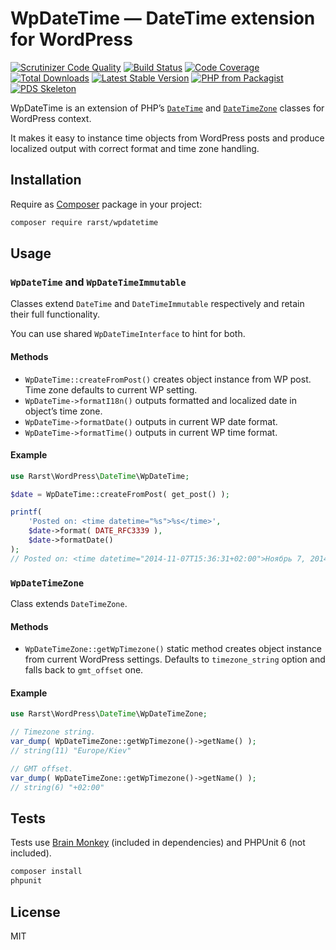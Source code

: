 # WpDateTime — DateTime extension for WordPress

[![Scrutinizer Code Quality](https://scrutinizer-ci.com/g/Rarst/wpdatetime/badges/quality-score.png?b=master)](https://scrutinizer-ci.com/g/Rarst/wpdatetime/?branch=master)
[![Build Status](https://scrutinizer-ci.com/g/Rarst/wpdatetime/badges/build.png?b=master)](https://scrutinizer-ci.com/g/Rarst/wpdatetime/build-status/master)
[![Code Coverage](https://scrutinizer-ci.com/g/Rarst/wpdatetime/badges/coverage.png?b=master)](https://scrutinizer-ci.com/g/Rarst/wpdatetime/?branch=master)
[![Total Downloads](https://poser.pugx.org/rarst/wpdatetime/downloads)](https://packagist.org/packages/rarst/wpdatetime)
[![Latest Stable Version](https://img.shields.io/packagist/v/rarst/wpdatetime.svg?label=version)](https://packagist.org/packages/rarst/wpdatetime)
[![PHP from Packagist](https://img.shields.io/packagist/php-v/rarst/wpdatetime.svg)](https://packagist.org/packages/rarst/wpdatetime)
[![PDS Skeleton](https://img.shields.io/badge/pds-skeleton-blue.svg)](https://github.com/php-pds/skeleton)

WpDateTime is an extension of PHP’s [`DateTime`](http://php.net/manual/en/class.datetime.php) and [`DateTimeZone`](http://php.net/manual/en/class.datetimezone.php) classes for WordPress context.

It makes it easy to instance time objects from WordPress posts and produce localized output with correct format and time zone handling.
 
## Installation

Require as [Composer](https://getcomposer.org/) package in your project:

```bash
composer require rarst/wpdatetime
```

## Usage

### `WpDateTime` and `WpDateTimeImmutable`

Classes extend `DateTime` and `DateTimeImmutable` respectively and retain their full functionality.

You can use shared `WpDateTimeInterface` to hint for both.

#### Methods

- `WpDateTime::createFromPost()` creates object instance from WP post. Time zone defaults to current WP setting.
- `WpDateTime->formatI18n()` outputs formatted and localized date in object’s time zone.
- `WpDateTime->formatDate()` outputs in current WP date format.
- `WpDateTime->formatTime()` outputs in current WP time format.

#### Example

```php
use Rarst\WordPress\DateTime\WpDateTime;

$date = WpDateTime::createFromPost( get_post() );

printf(
	'Posted on: <time datetime="%s">%s</time>',
	$date->format( DATE_RFC3339 ),
	$date->formatDate()
);
// Posted on: <time datetime="2014-11-07T15:36:31+02:00">Ноябрь 7, 2014</time>
```

### `WpDateTimeZone`

Class extends `DateTimeZone`.

#### Methods

- `WpDateTimeZone::getWpTimezone()` static method creates object instance from current WordPress settings. Defaults to `timezone_string` option and falls back to `gmt_offset` one.

#### Example

```php
use Rarst\WordPress\DateTime\WpDateTimeZone;

// Timezone string.
var_dump( WpDateTimeZone::getWpTimezone()->getName() );
// string(11) "Europe/Kiev"

// GMT offset.
var_dump( WpDateTimeZone::getWpTimezone()->getName() );
// string(6) "+02:00"
```

## Tests

Tests use [Brain Monkey](https://brain-wp.github.io/BrainMonkey/) (included in dependencies) and PHPUnit 6 (not included).

```bash
composer install
phpunit
```

## License

MIT

